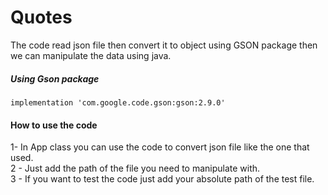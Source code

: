 # Quotes  
The code read json file then convert it to object using GSON package then we can manipulate the data using java.  

##### Using Gson package
```
implementation 'com.google.code.gson:gson:2.9.0'
```  
#### How to use the code
1- In App class you can use the code to convert json file like the one that used.  
2 - Just add the path of the file you need to manipulate with.  
3 - If you want to test the code just add your absolute path of the test file.

